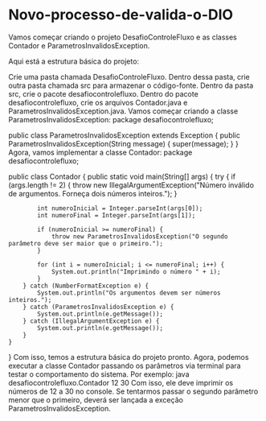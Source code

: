 # Novo-processo-de-valida-o-DIO
Vamos começar criando o projeto DesafioControleFluxo e as classes Contador e ParametrosInvalidosException.

Aqui está a estrutura básica do projeto:

Crie uma pasta chamada DesafioControleFluxo.
Dentro dessa pasta, crie outra pasta chamada src para armazenar o código-fonte.
Dentro da pasta src, crie o pacote desafiocontrolefluxo.
Dentro do pacote desafiocontrolefluxo, crie os arquivos Contador.java e ParametrosInvalidosException.java.
Vamos começar criando a classe ParametrosInvalidosException:
package desafiocontrolefluxo;

public class ParametrosInvalidosException extends Exception {
    public ParametrosInvalidosException(String message) {
        super(message);
    }
}
Agora, vamos implementar a classe Contador:
package desafiocontrolefluxo;

public class Contador {
    public static void main(String[] args) {
        try {
            if (args.length != 2) {
                throw new IllegalArgumentException("Número inválido de argumentos. Forneça dois números inteiros.");
            }

            int numeroInicial = Integer.parseInt(args[0]);
            int numeroFinal = Integer.parseInt(args[1]);

            if (numeroInicial >= numeroFinal) {
                throw new ParametrosInvalidosException("O segundo parâmetro deve ser maior que o primeiro.");
            }

            for (int i = numeroInicial; i <= numeroFinal; i++) {
                System.out.println("Imprimindo o número " + i);
            }
        } catch (NumberFormatException e) {
            System.out.println("Os argumentos devem ser números inteiros.");
        } catch (ParametrosInvalidosException e) {
            System.out.println(e.getMessage());
        } catch (IllegalArgumentException e) {
            System.out.println(e.getMessage());
        }
    }
}
Com isso, temos a estrutura básica do projeto pronto. Agora, podemos executar a classe Contador passando os parâmetros via terminal para testar o comportamento do sistema. Por exemplo:
java desafiocontrolefluxo.Contador 12 30
Com isso, ele deve imprimir os números de 12 a 30 no console. Se tentarmos passar o segundo parâmetro menor que o primeiro, deverá ser lançada a exceção ParametrosInvalidosException.
